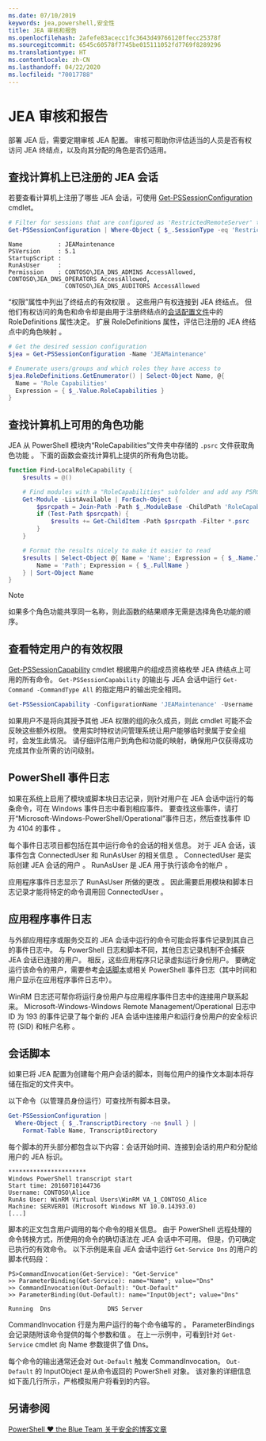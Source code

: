 ```yaml
---
ms.date: 07/10/2019
keywords: jea,powershell,安全性
title: JEA 审核和报告
ms.openlocfilehash: 2afefe83acecc1fc3643d49766120ffecc25378f
ms.sourcegitcommit: 6545c60578f7745be015111052fd7769f8289296
ms.translationtype: HT
ms.contentlocale: zh-CN
ms.lasthandoff: 04/22/2020
ms.locfileid: "70017788"
---
```

# <a name="auditing-and-reporting-on-jea"></a>JEA 审核和报告

部署 JEA 后，需要定期审核 JEA 配置。 审核可帮助你评估适当的人员是否有权访问 JEA 终结点，以及向其分配的角色是否仍适用。

## <a name="find-registered-jea-sessions-on-a-machine"></a>查找计算机上已注册的 JEA 会话

若要查看计算机上注册了哪些 JEA 会话，可使用 [Get-PSSessionConfiguration](/powershell/module/microsoft.powershell.core/get-pssessionconfiguration) cmdlet。

```powershell
# Filter for sessions that are configured as 'RestrictedRemoteServer' to find JEA-like session configurations
Get-PSSessionConfiguration | Where-Object { $_.SessionType -eq 'RestrictedRemoteServer' }
```

```Output
Name          : JEAMaintenance
PSVersion     : 5.1
StartupScript :
RunAsUser     :
Permission    : CONTOSO\JEA_DNS_ADMINS AccessAllowed, CONTOSO\JEA_DNS_OPERATORS AccessAllowed,
                CONTOSO\JEA_DNS_AUDITORS AccessAllowed
```

“权限”属性中列出了终结点的有效权限  。 这些用户有权连接到 JEA 终结点。 但他们有权访问的角色和命令却是由用于注册终结点的[会话配置文件](session-configurations.md)中的 RoleDefinitions 属性决定。 扩展 RoleDefinitions 属性，评估已注册的 JEA 终结点中的角色映射  。

```powershell
# Get the desired session configuration
$jea = Get-PSSessionConfiguration -Name 'JEAMaintenance'

# Enumerate users/groups and which roles they have access to
$jea.RoleDefinitions.GetEnumerator() | Select-Object Name, @{
  Name = 'Role Capabilities'
  Expression = { $_.Value.RoleCapabilities }
}
```

## <a name="find-available-role-capabilities-on-the-machine"></a>查找计算机上可用的角色功能

JEA 从 PowerShell 模块内“RoleCapabilities”文件夹中存储的 `.psrc` 文件获取角色功能  。 下面的函数会查找计算机上提供的所有角色功能。

```powershell
function Find-LocalRoleCapability {
    $results = @()

    # Find modules with a "RoleCapabilities" subfolder and add any PSRC files to the result set
    Get-Module -ListAvailable | ForEach-Object {
        $psrcpath = Join-Path -Path $_.ModuleBase -ChildPath 'RoleCapabilities'
        if (Test-Path $psrcpath) {
            $results += Get-ChildItem -Path $psrcpath -Filter *.psrc
        }
    }

    # Format the results nicely to make it easier to read
    $results | Select-Object @{ Name = 'Name'; Expression = { $_.Name.TrimEnd('.psrc') }}, @{
        Name = 'Path'; Expression = { $_.FullName }
    } | Sort-Object Name
}
```

> [!NOTE]
> 如果多个角色功能共享同一名称，则此函数的结果顺序无需是选择角色功能的顺序。

## <a name="check-effective-rights-for-a-specific-user"></a>查看特定用户的有效权限

[Get-PSSessionCapability](/powershell/module/microsoft.powershell.core/Get-PSSessionCapability) cmdlet 根据用户的组成员资格枚举 JEA 终结点上可用的所有命令。
`Get-PSSessionCapability` 的输出与 JEA 会话中运行 `Get-Command -CommandType All` 的指定用户的输出完全相同。

```powershell
Get-PSSessionCapability -ConfigurationName 'JEAMaintenance' -Username 'CONTOSO\Alice'
```

如果用户不是将向其授予其他 JEA 权限的组的永久成员，则此 cmdlet 可能不会反映这些额外权限。 使用实时特权访问管理系统让用户能够临时隶属于安全组时，会发生此情况。 请仔细评估用户到角色和功能的映射，确保用户仅获得成功完成其作业所需的访问级别。

## <a name="powershell-event-logs"></a>PowerShell 事件日志

如果在系统上启用了模块或脚本块日志记录，则针对用户在 JEA 会话中运行的每条命令，可在 Windows 事件日志中看到相应事件。 要查找这些事件，请打开“Microsoft-Windows-PowerShell/Operational”事件日志，然后查找事件 ID 为 4104 的事件   。

每个事件日志项目都包括在其中运行命令的会话的相关信息。 对于 JEA 会话，该事件包含 ConnectedUser 和 RunAsUser 的相关信息   。 ConnectedUser 是实际创建 JEA 会话的用户  。 RunAsUser 是 JEA 用于执行该命令的帐户  。

应用程序事件日志显示了 RunAsUser 所做的更改  。 因此需要启用模块和脚本日志记录才能将特定的命令调用回 ConnectedUser  。

## <a name="application-event-logs"></a>应用程序事件日志

与外部应用程序或服务交互的 JEA 会话中运行的命令可能会将事件记录到其自己的事件日志中。 与 PowerShell 日志和脚本不同，其他日志记录机制不会捕获 JEA 会话已连接的用户。 相反，这些应用程序只记录虚拟运行身份用户。
要确定运行该命令的用户，需要参考[会话脚本](#session-transcripts)或相关 PowerShell 事件日志（其中时间和用户显示在应用程序事件日志中）。

WinRM 日志还可帮你将运行身份用户与应用程序事件日志中的连接用户联系起来。 Microsoft-Windows-Windows Remote Management/Operational 日志中 ID 为 193 的事件记录了每个新的 JEA 会话中连接用户和运行身份用户的安全标识符 (SID) 和帐户名称   。

## <a name="session-transcripts"></a>会话脚本

如果已将 JEA 配置为创建每个用户会话的脚本，则每位用户的操作文本副本将存储在指定的文件夹中。

以下命令（以管理员身份运行）可查找所有脚本目录。

```powershell
Get-PSSessionConfiguration |
  Where-Object { $_.TranscriptDirectory -ne $null } |
    Format-Table Name, TranscriptDirectory
```

每个脚本的开头部分都包含以下内容：会话开始时间、连接到会话的用户和分配给用户的 JEA 标识。

```
**********************
Windows PowerShell transcript start
Start time: 20160710144736
Username: CONTOSO\Alice
RunAs User: WinRM Virtual Users\WinRM VA_1_CONTOSO_Alice
Machine: SERVER01 (Microsoft Windows NT 10.0.14393.0)
[...]
```

脚本的正文包含用户调用的每个命令的相关信息。 由于 PowerShell 远程处理的命令转换方式，所使用的命令的确切语法在 JEA 会话中不可用。 但是，仍可确定已执行的有效命令。 以下示例是来自 JEA 会话中运行 `Get-Service Dns` 的用户的脚本代码段：

```
PS>CommandInvocation(Get-Service): "Get-Service"
>> ParameterBinding(Get-Service): name="Name"; value="Dns"
>> CommandInvocation(Out-Default): "Out-Default"
>> ParameterBinding(Out-Default): name="InputObject"; value="Dns"

Running  Dns                DNS Server
```

CommandInvocation 行是为用户运行的每个命令编写的  。 ParameterBindings 会记录随附该命令提供的每个参数和值  。 在上一示例中，可看到针对 `Get-Service` cmdlet 向 Name 参数提供了值 Dns。

每个命令的输出通常还会对 `Out-Default` 触发 CommandInvocation。 `Out-Default` 的 InputObject 是从命令返回的 PowerShell 对象。 该对象的详细信息如下面几行所示，严格模拟用户将看到的内容。

## <a name="see-also"></a>另请参阅

[PowerShell ♥ the Blue Team  关于安全的博客文章](https://devblogs.microsoft.com/powershell/powershell-the-blue-team/)
